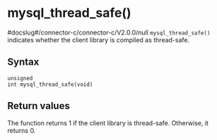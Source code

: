 mysql_thread_safe()
========================================
#docslug#/connector-c/connector-c/V2.0.0/null
`mysql_thread_safe()` indicates whether the client library is compiled as thread-safe.

Syntax
---------------------------

```unknow
unsigned
int mysql_thread_safe(void)
```



Return values
----------------------------------

The function returns 1 if the client library is thread-safe. Otherwise, it returns 0.

